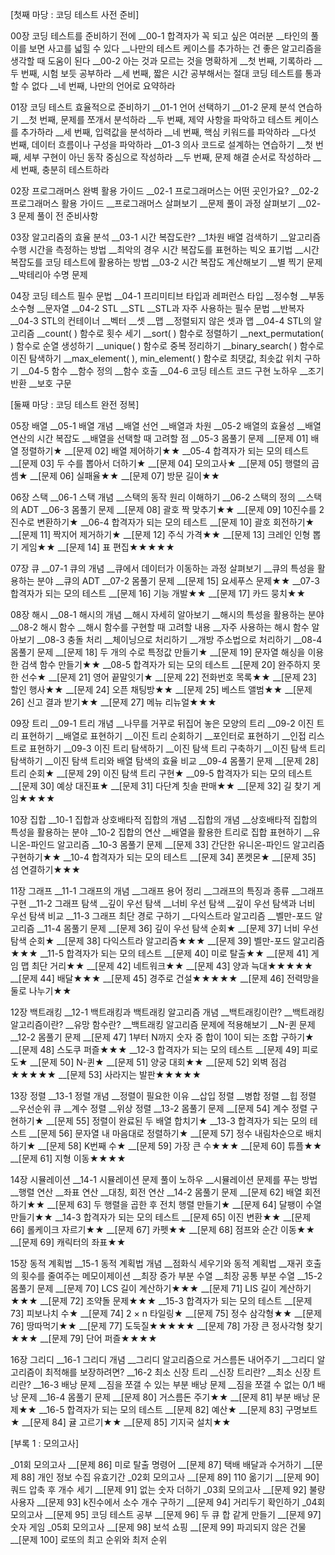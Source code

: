 [첫째 마당 : 코딩 테스트 사전 준비]

00장 코딩 테스트를 준비하기 전에
__00-1 합격자가 꼭 되고 싶은 여러분
__타인의 풀이를 보면 사고를 넓힐 수 있다
__나만의 테스트 케이스를 추가하는 건 좋은 알고리즘을 생각할 때 도움이 된다
__00-2 아는 것과 모르는 것을 명확하게
__첫 번째, 기록하라
__두 번째, 시험 보듯 공부하라
__세 번째, 짧은 시간 공부해서는 절대 코딩 테스트를 통과할 수 없다
__네 번째, 나만의 언어로 요약하라

01장 코딩 테스트 효율적으로 준비하기
__01-1 언어 선택하기
__01-2 문제 분석 연습하기
__첫 번째, 문제를 쪼개서 분석하라
__두 번째, 제약 사항을 파악하고 테스트 케이스를 추가하라
__세 번째, 입력값을 분석하라
__네 번째, 핵심 키워드를 파악하라
__다섯 번째, 데이터 흐름이나 구성을 파악하라
__01-3 의사 코드로 설계하는 연습하기
__첫 번째, 세부 구현이 아닌 동작 중심으로 작성하라
__두 번째, 문제 해결 순서로 작성하라
__세 번째, 충분히 테스트하라

02장 프로그래머스 완벽 활용 가이드
__02-1 프로그래머스는 어떤 곳인가요?
__02-2 프로그래머스 활용 가이드
__프로그래머스 살펴보기
__문제 풀이 과정 살펴보기
__02-3 문제 풀이 전 준비사항

03장 알고리즘의 효율 분석
__03-1 시간 복잡도란?
__1차원 배열 검색하기
__알고리즘 수행 시간을 측정하는 방법
__최악의 경우 시간 복잡도를 표현하는 빅오 표기법
__시간 복잡도를 코딩 테스트에 활용하는 방법
__03-2 시간 복잡도 계산해보기
__별 찍기 문제
__박테리아 수명 문제

04장 코딩 테스트 필수 문법
__04-1 프리미티브 타입과 레퍼런스 타입
__정수형
__부동소수형
__문자열
__04-2 STL
__STL
__STL과 자주 사용하는 필수 문법
__반복자
__04-3 STL의 컨테이너
__벡터
__셋
__맵
__정렬되지 않은 셋과 맵
__04-4 STL의 알고리즘
__count( ) 함수로 횟수 세기
__sort( ) 함수로 정렬하기
__next_permutation( ) 함수로 순열 생성하기
__unique( ) 함수로 중복 정리하기
__binary_search( ) 함수로 이진 탐색하기
__max_element( ), min_element( ) 함수로 최댓값, 최솟값 위치 구하기
__04-5 함수
__함수 정의
__함수 호출
__04-6 코딩 테스트 코드 구현 노하우
__조기 반환
__보호 구문

[둘째 마당 : 코딩 테스트 완전 정복]

05장 배열
__05-1 배열 개념
__배열 선언
__배열과 차원
__05-2 배열의 효율성
__배열 연산의 시간 복잡도
__배열을 선택할 때 고려할 점
__05-3 몸풀기 문제
__[문제 01] 배열 정렬하기★
__[문제 02] 배열 제어하기★★
__05-4 합격자가 되는 모의 테스트
__[문제 03] 두 수를 뽑아서 더하기★
__[문제 04] 모의고사★
__[문제 05] 행렬의 곱셈★
__[문제 06] 실패율★★
__[문제 07] 방문 길이★★

06장 스택
__06-1 스택 개념
__스택의 동작 원리 이해하기
__06-2 스택의 정의
__스택의 ADT
__06-3 몸풀기 문제
__[문제 08] 괄호 짝 맞추기★★
__[문제 09] 10진수를 2진수로 변환하기★
__06-4 합격자가 되는 모의 테스트
__[문제 10] 괄호 회전하기★
__[문제 11] 짝지어 제거하기★
__[문제 12] 주식 가격★★
__[문제 13] 크레인 인형 뽑기 게임★★
__[문제 14] 표 편집★★★★★

07장 큐
__07-1 큐의 개념
__큐에서 데이터가 이동하는 과정 살펴보기
__큐의 특성을 활용하는 분야
__큐의 ADT
__07-2 몸풀기 문제
__[문제 15] 요세푸스 문제★★
__07-3 합격자가 되는 모의 테스트
__[문제 16] 기능 개발★★
__[문제 17] 카드 뭉치★★

08장 해시
__08-1 해시의 개념
__해시 자세히 알아보기
__해시의 특성을 활용하는 분야
__08-2 해시 함수
__해시 함수를 구현할 때 고려할 내용
__자주 사용하는 해시 함수 알아보기
__08-3 충돌 처리
__체이닝으로 처리하기
__개방 주소법으로 처리하기
__08-4 몸풀기 문제
__[문제 18] 두 개의 수로 특정값 만들기★
__[문제 19] 문자열 해싱을 이용한 검색 함수 만들기★★
__08-5 합격자가 되는 모의 테스트
__[문제 20] 완주하지 못한 선수★
__[문제 21] 영어 끝말잇기★
__[문제 22] 전화번호 목록★★
__[문제 23] 할인 행사★★
__[문제 24] 오픈 채팅방★★
__[문제 25] 베스트 앨범★★
__[문제 26] 신고 결과 받기★★
__[문제 27] 메뉴 리뉴얼★★★

09장 트리
__09-1 트리 개념
__나무를 거꾸로 뒤집어 놓은 모양의 트리
__09-2 이진 트리 표현하기
__배열로 표현하기
__이진 트리 순회하기
__포인터로 표현하기
__인접 리스트로 표현하기
__09-3 이진 트리 탐색하기
__이진 탐색 트리 구축하기
__이진 탐색 트리 탐색하기
__이진 탐색 트리와 배열 탐색의 효율 비교
__09-4 몸풀기 문제
__[문제 28] 트리 순회★
__[문제 29] 이진 탐색 트리 구현★
__09-5 합격자가 되는 모의 테스트
__[문제 30] 예상 대진표★
__[문제 31] 다단계 칫솔 판매★★
__[문제 32] 길 찾기 게임★★★★

10장 집합
__10-1 집합과 상호배타적 집합의 개념
__집합의 개념
__상호배타적 집합의 특성을 활용하는 분야
__10-2 집합의 연산
__배열을 활용한 트리로 집합 표현하기
__유니온-파인드 알고리즘
__10-3 몸풀기 문제
__[문제 33] 간단한 유니온-파인드 알고리즘 구현하기★★
__10-4 합격자가 되는 모의 테스트
__[문제 34] 폰켓몬★
__[문제 35] 섬 연결하기★★★

11장 그래프
__11-1 그래프의 개념
__그래프 용어 정리
__그래프의 특징과 종류
__그래프 구현
__11-2 그래프 탐색
__깊이 우선 탐색
__너비 우선 탐색
__깊이 우선 탐색과 너비 우선 탐색 비교
__11-3 그래프 최단 경로 구하기
__다익스트라 알고리즘
__벨만-포드 알고리즘
__11-4 몸풀기 문제
__[문제 36] 깊이 우선 탐색 순회★
__[문제 37] 너비 우선 탐색 순회★
__[문제 38] 다익스트라 알고리즘★★★
__[문제 39] 벨만-포드 알고리즘★★★
__11-5 합격자가 되는 모의 테스트
__[문제 40] 미로 탈출★★
__[문제 41] 게임 맵 최단 거리★★
__[문제 42] 네트워크★★
__[문제 43] 양과 늑대★★★★★
__[문제 44] 배달★★★
__[문제 45] 경주로 건설★★★★★
__[문제 46] 전력망을 둘로 나누기★★

12장 백트래킹
__12-1 백트래킹과 백트래킹 알고리즘 개념
__백트래킹이란?
__백트래킹 알고리즘이란?
__유망 함수란?
__백트래킹 알고리즘 문제에 적용해보기
__N-퀸 문제
__12-2 몸풀기 문제
__[문제 47] 1부터 N까지 숫자 중 합이 10이 되는 조합 구하기★
__[문제 48] 스도쿠 퍼즐★★★
__12-3 합격자가 되는 모의 테스트
__[문제 49] 피로도★
__[문제 50] N-퀸★
__[문제 51] 양궁 대회★★
__[문제 52] 외벽 점검★★★★★
__[문제 53] 사라지는 발판★★★★★

13장 정렬
__13-1 정렬 개념
__정렬이 필요한 이유
__삽입 정렬
__병합 정렬
__힙 정렬
__우선순위 큐
__계수 정렬
__위상 정렬
__13-2 몸풀기 문제
__[문제 54] 계수 정렬 구현하기★
__[문제 55] 정렬이 완료된 두 배열 합치기★
__13-3 합격자가 되는 모의 테스트
__[문제 56] 문자열 내 마음대로 정렬하기★
__[문제 57] 정수 내림차순으로 배치하기★
__[문제 58] K번째 수★
__[문제 59] 가장 큰 수★★★
__[문제 60] 튜플★★
__[문제 61] 지형 이동★★★★

14장 시뮬레이션
__14-1 시뮬레이션 문제 풀이 노하우
__시뮬레이션 문제를 푸는 방법
__행렬 연산
__좌표 연산
__대칭, 회전 연산
__14-2 몸풀기 문제
__[문제 62] 배열 회전하기★★
__[문제 63] 두 행렬을 곱한 후 전치 행렬 만들기★
__[문제 64] 달팽이 수열 만들기★★
__14-3 합격자가 되는 모의 테스트
__[문제 65] 이진 변환★★
__[문제 66] 롤케이크 자르기★★
__[문제 67] 카펫★★
__[문제 68] 점프와 순간 이동★★
__[문제 69] 캐릭터의 좌표★★

15장 동적 계획법
__15-1 동적 계획법 개념
__점화식 세우기와 동적 계획법
__재귀 호출의 횟수를 줄여주는 메모이제이션
__최장 증가 부분 수열
__최장 공통 부분 수열
__15-2 몸풀기 문제
__[문제 70] LCS 길이 계산하기★★★
__[문제 71] LIS 길이 계산하기★★★
__[문제 72] 조약돌 문제★★★
__15-3 합격자가 되는 모의 테스트
__[문제 73] 피보나치 수★
__[문제 74] 2 × n 타일링★
__[문제 75] 정수 삼각형★★
__[문제 76] 땅따먹기★★
__[문제 77] 도둑질★★★★★
__[문제 78] 가장 큰 정사각형 찾기★★★
__[문제 79] 단어 퍼즐★★★★

16장 그리디
__16-1 그리디 개념
__그리디 알고리즘으로 거스름돈 내어주기
__그리디 알고리즘이 최적해를 보장하려면?
__16-2 최소 신장 트리
__신장 트리란?
__최소 신장 트리란?
__16-3 배낭 문제
__짐을 쪼갤 수 있는 부분 배낭 문제
__짐을 쪼갤 수 없는 0/1 배낭 문제
__16-4 몸풀기 문제
__[문제 80] 거스름돈 주기★★
__[문제 81] 부분 배낭 문제★★
__16-5 합격자가 되는 모의 테스트
__[문제 82] 예산★
__[문제 83] 구명보트★
__[문제 84] 귤 고르기★★
__[문제 85] 기지국 설치★★

[부록 1 : 모의고사]

_01회 모의고사
__[문제 86] 미로 탈출 명령어
__[문제 87] 택배 배달과 수거하기
__[문제 88] 개인 정보 수집 유효기간
_02회 모의고사
__[문제 89] 110 옮기기
__[문제 90] 쿼드 압축 후 개수 세기
__[문제 91] 없는 숫자 더하기
_03회 모의고사
__[문제 92] 불량 사용자
__[문제 93] k진수에서 소수 개수 구하기
__[문제 94] 거리두기 확인하기
_04회 모의고사
__[문제 95] 코딩 테스트 공부
__[문제 96] 두 큐 합 같게 만들기
__[문제 97] 숫자 게임
_05회 모의고사
__[문제 98] 보석 쇼핑
__[문제 99] 파괴되지 않은 건물
__[문제 100] 로또의 최고 순위와 최저 순위